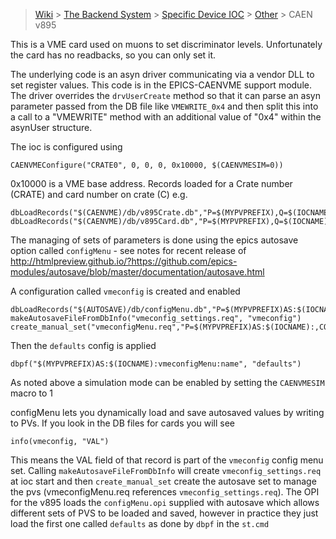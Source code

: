 > [Wiki](Home) > [The Backend System](The-Backend-System) > [Specific Device IOC](Specific-Device-IOC) > [Other](Other) > CAEN v895

This is a VME card used on muons to set discriminator levels. Unfortunately the card has no readbacks, so you can only set it.

The underlying code is an asyn driver communicating via a vendor DLL to set register values. This code is in the EPICS-CAENVME support module. The driver overrides the `drvUserCreate` method so that it can parse an asyn parameter passed from the DB file like `VMEWRITE_0x4` and then split this into a call to a "VMEWRITE" method with an additional value of "0x4" within the asynUser structure. 

The ioc is configured using
```
CAENVMEConfigure("CRATE0", 0, 0, 0, 0x10000, $(CAENVMESIM=0)) 
```
0x10000 is a VME base address. Records loaded for a Crate number (CRATE) and card number on crate (C) e.g.
```
dbLoadRecords("$(CAENVME)/db/v895Crate.db","P=$(MYPVPREFIX),Q=$(IOCNAME):,CRATE=0,PORT=CRATE0")
dbLoadRecords("$(CAENVME)/db/v895Card.db","P=$(MYPVPREFIX),Q=$(IOCNAME):,CRATE=0,PORT=CRATE0,C=0")
```
The managing of sets of parameters is done using the epics autosave option called `configMenu` - see notes for recent release of
http://htmlpreview.github.io/?https://github.com/epics-modules/autosave/blob/master/documentation/autosave.html

A configuration called `vmeconfig` is created and enabled
```
dbLoadRecords("$(AUTOSAVE)/db/configMenu.db","P=$(MYPVPREFIX)AS:$(IOCNAME):,CONFIG=vmeconfig")
makeAutosaveFileFromDbInfo("vmeconfig_settings.req", "vmeconfig")
create_manual_set("vmeconfigMenu.req","P=$(MYPVPREFIX)AS:$(IOCNAME):,CONFIG=vmeconfig,CONFIGMENU=1")
```
Then the `defaults` config is applied
```
dbpf("$(MYPVPREFIX)AS:$(IOCNAME):vmeconfigMenu:name", "defaults")
```
As noted above a simulation mode can be enabled by setting the `CAENVMESIM` macro to 1

configMenu lets you dynamically load and save autosaved values by writing to PVs. If you look in the DB files for cards you will see
```
info(vmeconfig, "VAL")
```
This means the VAL field of that record is part of the `vmeconfig` config menu set. Calling `makeAutosaveFileFromDbInfo` will create `vmeconfig_settings.req` at ioc start and then `create_manual_set` create the autosave set to manage the pvs (vmeconfigMenu.req references `vmeconfig_settings.req`). The OPI for the v895 loads the `configMenu.opi` supplied with autosave which allows different sets of PVS to be loaded and saved, however in practice they just load the first one called `defaults` as done by `dbpf` in the `st.cmd`
 